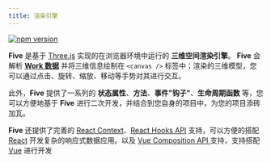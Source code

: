 ```yaml
---
title: 渲染引擎
---
```


<!-- :::tip
了解渲染引擎 **Five**，将有助于您快速上手开发实践。
::: -->

[![npm version](https://img.shields.io/npm/v/@realsee/five.svg?style=flat-square&logo=npm&label=npm%20install%20@realsee/five)](https://www.npmjs.com/package/@realsee/five)

**Five** 是基于 [Three.js](https://threejs.org/) 实现的在浏览器环境中运行的 **三维空间渲染引擎**。
**Five** 会解析 **[Work 数据](../terminology)** 并将三维信息绘制在 `<canvas />` 标签中；渲染的三维模型，您可以通过点击、旋转、缩放、移动等手势对其进行交互。

此外，**Five** 提供了一系列的 **状态属性**、**方法**、**事件"钩子"**、**生命周期函数** 等，您可以方便地基于 **Five** 进行二次开发，并结合到您自身的项目中，为您的项目添砖加瓦。

**Five** 还提供了完善的 [React Context](https://reactjs.org/docs/context.html)、[React Hooks API](https://reactjs.org/docs/hooks-intro.html) 支持，可以方便的搭配 [React](https://reactjs.org) 开发复杂的响应式数据应用。以及 [Vue Composition API ](https://vuejs.org/guide/extras/composition-api-faq.html) 支持，支持搭配 [Vue](https://vuejs.org/index.html) 进行开发

<!-- :::info
**Five** 由 [TypeScript](https://www.typescriptlang.org/) 编写，为保证开发的质量以及编程体验（比如，友好的代码提示、自动补全等），推荐通过 [Visual Studio Code](https://code.visualstudio.com)、[WebStorm](https://www.jetbrains.com/webstorm/) 等现代源代码编辑器。
::: -->
